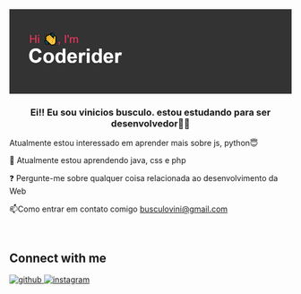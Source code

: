 <div align = "center">
<img src = "https://github.com/coderiderr/coderiderr/blob/b1783c195b1f20fd6a3fc024c196e53ae95fed8d/header.png" align = "center" style = "largura: 100%" />
</div>  


###  <div align = "center"> Ei!! Eu sou vinicios busculo. estou estudando para ser desenvolvedor🧑‍💻

Atualmente estou interessado em aprender mais sobre js, python😇

🌱 Atualmente estou aprendendo java, css e php

❓ Pergunte-me sobre qualquer coisa relacionada ao desenvolvimento da Web

📫Como entrar em contato comigo busculovini@gmail.com


<br/>  
  
  ## Connect with me  
<a href="https://github.com/ViniBusculo" target="_blank">
<img src=https://img.shields.io/badge/github-%2324292e.svg?&style=for-the-badge&logo=github&logoColor=white alt=github style="margin-bottom: 5px;" />
</a>
<a href="https://www.instagram.com/vini_busculo/" target="_blank">
<img src=https://img.shields.io/badge/instagram-%23000000.svg?&style=for-the-badge&logo=instagram&logoColor=white alt=instagram style="margin-bottom: 5px;" />
</a>  
  

<br/>  

